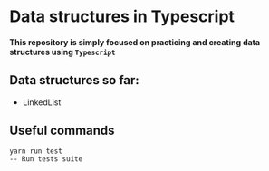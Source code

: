 # Data structures in Typescript
#### This repository is simply focused on practicing and creating data structures using `Typescript`

## Data structures so far:
* LinkedList

## Useful commands
```
yarn run test
-- Run tests suite
```

